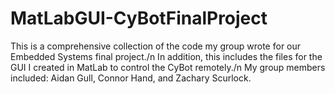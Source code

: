 # MatLabGUI-CyBotFinalProject
This is a comprehensive collection of the code my group wrote for our Embedded Systems final project./n
In addition, this includes the files for the GUI I created in MatLab to control the CyBot remotely./n
My group members included: Aidan Gull, Connor Hand, and Zachary Scurlock.
